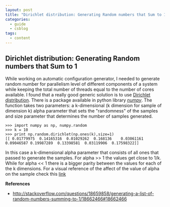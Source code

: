 ```yaml
---
layout: post
title: "Dirichlet distribution: Generating Random numbers that Sum to 1"
categories:
  - guide
  - csblog
tags:
  - content
---
```


## Dirichlet distribution: Generating Random numbers that Sum to 1
While working on automatic configuration generator, I needed to generate random number for parallelism level of different components of a system while keeping the total number of threads equal to the number of cores available. I found that a really good generic solution is to use [Dirichlet distribution](https://en.wikipedia.org/wiki/Dirichlet_distribution). There is a package available in python library [*numpy*](http://docs.scipy.org/doc/numpy/reference/generated/numpy.random.dirichlet.html). The function takes two parameters: a k-dimensional (k dimension for sample of dimension k) alpha parameter that sets the "randomness" of the samples and size parameter that determines the number of samples generated.

    >>> import numpy as np, numpy.random
    >>> k = 10
    >>> print np.random.dirichlet(np.ones(k),size=1)
    [[ 0.01779975  0.14165316  0.01029262  0.168136    0.03061161  0.09046587 0.19987289  0.13398581  0.03119906  0.17598322]]

In this case a k-dimensional alpha parameter that consists of all ones that passed to generate the samples. For alpha >> 1 the values get close to 1/k. While for alpha << 1 there is a bigger parity between the values for each of the k dimensions. For a visual reference of the affect of the value of alpha on the sample check this [link](http://stats.stackexchange.com/questions/95648/understanding-of-effect-of-alpha-in-dirichlet-distribution?newreg=123fd3d611b641338a2b0d68efb4b7ed)


**References**
- http://stackoverflow.com/questions/18659858/generating-a-list-of-random-numbers-summing-to-1/18662466#18662466
